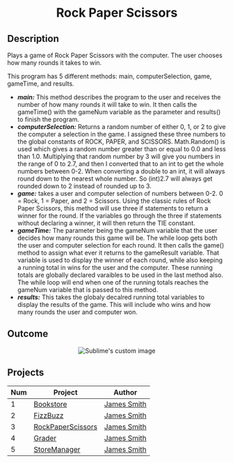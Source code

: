 <h1 align="center">Rock Paper Scissors</h1>

## Description
Plays a game of Rock Paper Scissors with the computer. The user chooses how many rounds it takes to win.  

This program has 5 different methods: main, computerSelection, game, gameTime, and results.
 - **_main:_** This method describes the program to the user and receives the number of how many rounds it will take 
to win. It then calls the gameTime() with the gameNum variable as the parameter and results() to finish the program. 
 - **_computerSelection:_** Returns a random number of either 0, 1, or 2 to give the computer a selection in the game. I assigned these 
three numbers to the global constants of ROCK, PAPER, and SCISSORS. Math.Random() is used which gives a random number greater than or equal 
to 0.0 and less than 1.0. Multiplying that random number by 3 will give you numbers in the range of 0 to 2.7, and then I converted that to an 
int to get the whole numbers between 0-2. When converting a double to an int, it will always round down to the nearest whole number. So 
(int)2.7 will always get rounded down to 2 instead of rounded up to 3. 
- **_game:_** takes a user and computer selection of numbers between 0-2. 0 = Rock, 1 = Paper, and 2 = Scissors. Using the classic
rules of Rock Paper Scissors, this method will use three if statements to return a winner for the round. If the variables go through 
the three if statements without declaring a winner, it will then return the TIE constant.
- **_gameTime:_** The parameter being the gameNum variable that the user decides how many rounds this game will be. The while loop gets both 
the user and computer selection for each round. It then calls the game() method to assign what ever it returns to the gameResult variable. That
variable is used to display the winner of each round, while also keeping a running total in wins for the user and the computer. These running 
totals are globally declared varaibles to be used in the last method also. The while loop will end when one of the running totals reaches the 
gameNum variable that is passed to this method. 
- **_results:_** This takes the globaly decalred running total variables to display the results of the game. This will include who wins and how 
many rounds the user and computer won. 

## Outcome
<p align="center">
  <img src="https://user-images.githubusercontent.com/80684500/170293033-6d4d0be3-de92-4309-b99c-7f5027060f9b.JPG" alt="Sublime's custom image"/>
</p>

## Projects
|  Num  | Project                                                                                                   | Author                                          |
| ----- | --------------------------------------------------------------------------------------------------------- | ------------------------------------------------|
|   1   | [Bookstore](https://github.com/JamesSmith232/BookStore)                                                   | [James Smith](https://github.com/JamesSmith232)   |
|   2   | [FizzBuzz](https://github.com/JamesSmith232/FizzBuzz)                                                     | [James Smith](https://github.com/JamesSmith232)   |
|   3   | [RockPaperScissors](https://github.com/JamesSmith232/RockPaperScissors)                                   | [James Smith](https://github.com/JamesSmith232)   |
|   4   | [Grader](https://github.com/JamesSmith232/Grader)                                                         | [James Smith](https://github.com/JamesSmith232)   |
|   5   | [StoreManager](https://github.com/JamesSmith232/StoreManager)                                             | [James Smith](https://github.com/JamesSmith232)   |


